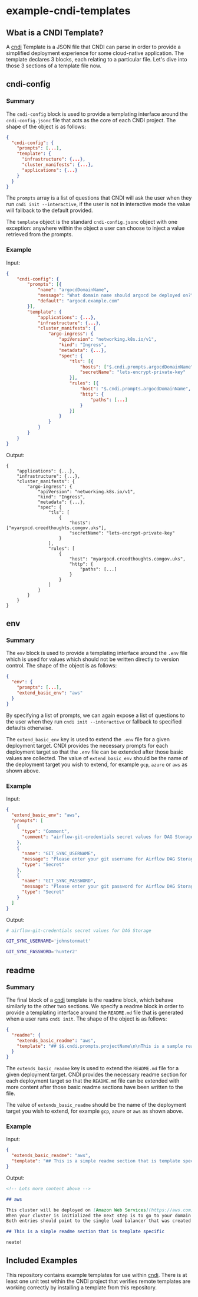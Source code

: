 # example-cndi-templates

## Wbat is a CNDI Template?

A [cndi](https://github.com/polyseam/cndi) Template is a JSON file that CNDI can parse in order to provide a simplified deployment experience for some cloud-native application. The template declares 3 blocks, each relating to a particular file. Let's dive into those 3 sections of a template file now.

## cndi-config

### Summary

The `cndi-config` block is used to provide a templating interface around the `cndi-config.jsonc` file that acts as the core of each CNDI project. The shape of the object is as follows:

```json
{
  "cndi-config": {
    "prompts": [...],
    "template": {
      "infrastructure": {...},
      "cluster_manifests": {...},
      "applications": {...}
    }
  }
}
```

The `prompts` array is a list of questions that CNDI will ask the user when they run `cndi init --interactive`, if the user is not in interactive mode the value will fallback to the default provided.

The `template` object is the standard `cndi-config.jsonc` object with one exception: anywhere within the object a user can choose to inject a value retrieved from the prompts.

### Example

Input:

```json
{
    "cndi-config": {
        "prompts": [{
            "name": "argocdDomainName",
            "message": "What domain name should argocd be deployed on?",
            "default": "argocd.example.com"
        }],
        "template": {
            "applications": {...},
            "infrastructure": {...},
            "cluster_manifests": {
                "argo-ingress": {
                    "apiVersion": "networking.k8s.io/v1",
                    "kind": "Ingress",
                    "metadata": {...},
                    "spec": {
                        "tls": [{
                            "hosts": ["$.cndi.prompts.argocdDomainName"],
                            "secretName": "lets-encrypt-private-key"
                        }],
                        "rules": [{
                            "host": "$.cndi.prompts.argocdDomainName",
                            "http": {
                                "paths": [...]
                            }
                        }]
                    }
                }
            }
        }
    }
}
```

Output:

```jsonc
{
    "applications": {...},
    "infrastructure": {...},
    "cluster_manifests": {
        "argo-ingress": {
            "apiVersion": "networking.k8s.io/v1",
            "kind": "Ingress",
            "metadata": {...},
            "spec": {
                "tls": [
                    {
                        "hosts": ["myargocd.creedthoughts.comgov.uks"],
                        "secretName": "lets-encrypt-private-key"
                    }
                ],
                "rules": [
                    {
                        "host": "myargocd.creedthoughts.comgov.uks",
                        "http": {
                            "paths": [...]
                        }
                    }
                ]
            }
        }
    }
}
```

## env

### Summary

The `env` block is used to provide a templating interface around the `.env` file which is used for values which should not be written directly to version control. The shape of the object is as follows:

```json
{
  "env": {
    "prompts": [...],
    "extend_basic_env": "aws"
  }
}
```

By specifying a list of prompts, we can again expose a list of questions to the user when they run `cndi init --interactive` or fallback to specified defaults otherwise.

The `extend_basic_env` key is used to extend the `.env` file for a given deployment target. CNDI provides the necessary prompts for each deployment target so that the `.env` file can be extended after those basic values are collected. The value of `extend_basic_env` should be the name of the deployment target you wish to extend, for example `gcp`, `azure` or `aws` as shown above.

### Example

Input:

```json
{
  "extend_basic_env": "aws",
  "prompts": [
    {
      "type": "Comment",
      "comment": "airflow-git-credentials secret values for DAG Storage"
    },
    {
      "name": "GIT_SYNC_USERNAME",
      "message": "Please enter your git username for Airflow DAG Storage:",
      "type": "Secret"
    },
    {
      "name": "GIT_SYNC_PASSWORD",
      "message": "Please enter your git password for Airflow DAG Storage:",
      "type": "Secret"
    }
  ]
}
```

Output:

```bash
# airflow-git-credentials secret values for DAG Storage

GIT_SYNC_USERNAME='johnstonmatt'

GIT_SYNC_PASSWORD='hunter2'

```

## readme

### Summary

The final block of a [cndi](https://github.com/polyseam/cndi) template is the readme block, which behave similarly to the other two sections. We specify a readme block in order to provide a templating interface around the `README.md` file that is generated when a user runs `cndi init`. The shape of the object is as follows:

```json
{
  "readme": {
    "extends_basic_readme": "aws",
    "template": "## $$.cndi.prompts.projectName\n\nThis is a sample readme"
  }
}
```

The `extends_basic_readme` key is used to extend the `README.md` file for a given deployment target. CNDI provides the necessary readme section for each deployment target so that the `README.md` file can be extended with more content after those basic readme sections have been written to the file.

The value of `extends_basic_readme` should be the name of the deployment target you wish to extend, for example `gcp`, `azure` or `aws` as shown above.

### Example

Input:

```json
{
  "extends_basic_readme": "aws",
  "template": "## This is a simple readme section that is template specific\n\nneato!"
}
```

Output:

```markdown
<!-- Lots more content above -->

## aws

This cluster will be deployed on [Amazon Web Services](https://aws.com).
When your cluster is initialized the next step is to go to your domain registrar and create an CNAME record for your Airflow instance, and another for ArgoCD.
Both entries should point to the single load balancer that was created for your cluster.

## This is a simple readme section that is template specific

neato!
```

## Included Examples

This repository contains example templates for use within [cndi](https://github.com/polyseam/cndi). There is at least one unit test within the CNDI project that verifies remote templates are working correctly by installing a template from this repository.
